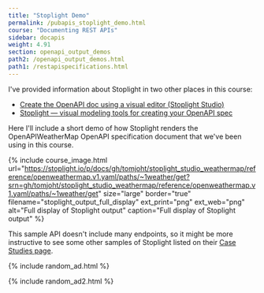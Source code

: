 ```yaml
---
title: "Stoplight Demo"
permalink: /pubapis_stoplight_demo.html
course: "Documenting REST APIs"
sidebar: docapis
weight: 4.91
section: openapi_output_demos
path2: /openapi_output_demos.html
path1: /restapispecifications.html
---
```


I've provided information about Stoplight in two other places in this course:

* [Create the OpenAPI doc using a visual editor (Stoplight Studio)](pubapis_openapis_quickstart_stoplight.html)
* [Stoplight — visual modeling tools for creating your OpenAPI spec](pubapis_stoplight.html)

Here I'll include a short demo of how Stoplight renders the OpenAPIWeatherMap OpenAPI specification document that we've been using in this course.

{% include course_image.html url="https://stoplight.io/p/docs/gh/tomjoht/stoplight_studio_weathermap/reference/openweathermap.v1.yaml/paths/~1weather/get?srn=gh/tomjoht/stoplight_studio_weathermap/reference/openweathermap.v1.yaml/paths/~1weather/get" size="large" border="true" filename="stoplight_output_full_display" ext_print="png" ext_web="png" alt="Full display of Stoplight output" caption="Full display of Stoplight output" %}

This sample API doesn't include many endpoints, so it might be more instructive to see some other samples of Stoplight listed on their [Case Studies page](https://stoplight.io/case-studies/).

{% include random_ad.html %}

{% include random_ad2.html %}
